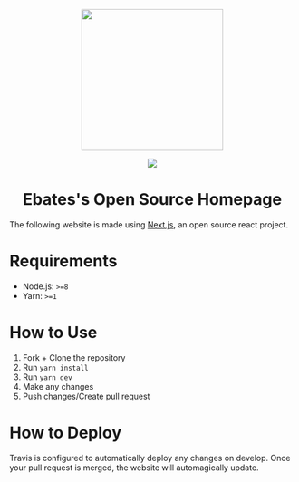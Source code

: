 <p align="center">
  <a href="https://www.ebates.com" target="_blank" rel="noopener noreferrer">
    <img src="https://raw.githubusercontent.com/ebates-inc/ebates-inc.github.io/develop/static/images/readme-logo.png" width="250">
  </a>
</p>
<p align="center">
  <img src="https://img.shields.io/travis/ebates-inc/ebates-inc.github.io/develop.svg">
</p>

<h1 align="center">Ebates's Open Source Homepage</h1>

The following website is made using [Next.js](https://nextjs.org), an open source react project.

# Requirements

- Node.js: `>=8`
- Yarn: `>=1`

# How to Use

1. Fork + Clone the repository
2. Run `yarn install`
3. Run `yarn dev`
4. Make any changes
5. Push changes/Create pull request

# How to Deploy
Travis is configured to automatically deploy any changes on develop. Once your pull request is merged, the website will automagically update.